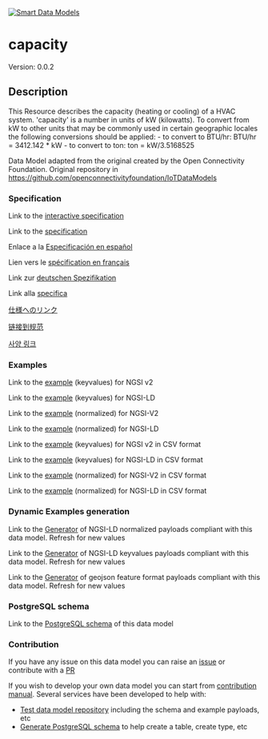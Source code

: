 [![Smart Data Models](https://smartdatamodels.org/wp-content/uploads/2022/01/SmartDataModels_logo.png "Logo")](https://smartdatamodels.org)
# capacity
Version: 0.0.2

## Description 

This Resource describes the capacity (heating or cooling) of a HVAC system. 'capacity' is a number in units of kW (kilowatts). To convert from kW to other units that may be commonly used in certain geographic locales the following conversions should be applied: - to convert to BTU/hr: BTU/hr = 3412.142 * kW - to convert to ton: ton = kW/3.5168525

Data Model adapted from the original created by the Open Connectivity Foundation. Original repository in https://github.com/openconnectivityfoundation/IoTDataModels
### Specification

Link to the [interactive specification](https://swagger.lab.fiware.org/?url=https://smart-data-models.github.io/dataModel.OCF/capacity/swagger.yaml)

Link to the [specification](https://github.com/smart-data-models/dataModel.OCF/blob/master/capacity/doc/spec.md)

Enlace a la [Especificación en español](https://github.com/smart-data-models/dataModel.OCF/blob/master/capacity/doc/spec_ES.md)

Lien vers le [spécification en français](https://github.com/smart-data-models/dataModel.OCF/blob/master/capacity/doc/spec_FR.md)

Link zur [deutschen Spezifikation](https://github.com/smart-data-models/dataModel.OCF/blob/master/capacity/doc/spec_DE.md)

Link alla [specifica](https://github.com/smart-data-models/dataModel.OCF/blob/master/capacity/doc/spec_IT.md)

[仕様へのリンク](https://github.com/smart-data-models/dataModel.OCF/blob/master/capacity/doc/spec_JA.md)

[链接到规范](https://github.com/smart-data-models/dataModel.OCF/blob/master/capacity/doc/spec_ZH.md)

[사양 링크](https://github.com/smart-data-models/dataModel.OCF/blob/master/capacity/doc/spec_KO.md)
### Examples

Link to the [example](https://smart-data-models.github.io/dataModel.OCF/capacity/examples/example.json) (keyvalues) for NGSI v2

Link to the [example](https://smart-data-models.github.io/dataModel.OCF/capacity/examples/example.jsonld) (keyvalues) for NGSI-LD

Link to the [example](https://smart-data-models.github.io/dataModel.OCF/capacity/examples/example-normalized.json) (normalized) for NGSI-V2

Link to the [example](https://smart-data-models.github.io/dataModel.OCF/capacity/examples/example-normalized.jsonld) (normalized) for NGSI-LD

Link to the [example](https://github.com/smart-data-models/dataModel.OCF/blob/master/capacity/examples/example.json.csv) (keyvalues) for NGSI v2 in CSV format

Link to the [example](https://github.com/smart-data-models/dataModel.OCF/blob/master/capacity/examples/example.jsonld.csv) (keyvalues) for NGSI-LD in CSV format

Link to the [example](https://github.com/smart-data-models/dataModel.OCF/blob/master/capacity/examples/example-normalized.json.csv) (normalized) for NGSI-V2 in CSV format

Link to the [example](https://github.com/smart-data-models/dataModel.OCF/blob/master/capacity/examples/example-normalized.jsonld.csv) (normalized) for NGSI-LD in CSV format
### Dynamic Examples generation

Link to the [Generator](https://smartdatamodels.org/extra/ngsi-ld_generator.php?schemaUrl=https://raw.githubusercontent.com/smart-data-models/dataModel.OCF/master/capacity/schema.json&email=info@smartdatamodels.org) of NGSI-LD normalized payloads compliant with this data model. Refresh for new values

Link to the [Generator](https://smartdatamodels.org/extra/ngsi-ld_generator_keyvalues.php?schemaUrl=https://raw.githubusercontent.com/smart-data-models/dataModel.OCF/master/capacity/schema.json&email=info@smartdatamodels.org) of NGSI-LD keyvalues payloads compliant with this data model. Refresh for new values

Link to the [Generator](https://smartdatamodels.org/extra/geojson_features_generator.php?schemaUrl=https://raw.githubusercontent.com/smart-data-models/dataModel.OCF/master/capacity/schema.json&email=info@smartdatamodels.org) of geojson feature format payloads compliant with this data model. Refresh for new values
### PostgreSQL schema

Link to the [PostgreSQL schema](https://github.com/smart-data-models/dataModel.OCF/blob/master/capacity/schema.sql) of this data model
### Contribution

 If you have any issue on this data model you can raise an [issue](https://github.com/smart-data-models/dataModel.OCF/issues)  or contribute with a [PR](https://github.com/smart-data-models/dataModel.OCF/pulls)

 If you wish to develop your own data model you can start from [contribution manual](https://bit.ly/contribution_manual). Several services have been developed to help with: 
 - [Test data model repository](https://smartdatamodels.org/index.php/data-models-contribution-api/) including the schema and example payloads, etc
 - [Generate PostgreSQL schema](https://smartdatamodels.org/index.php/sql-service/) to help create a table, create type, etc